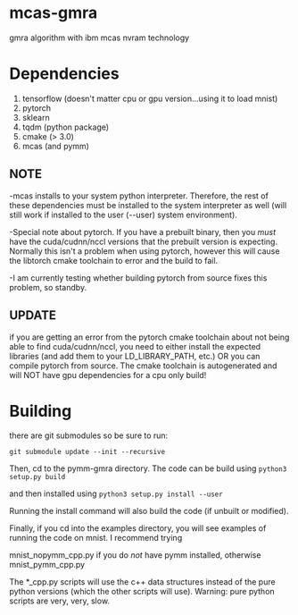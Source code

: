# mcas-gmra
gmra algorithm with ibm mcas nvram technology


# Dependencies
1) tensorflow (doesn't matter cpu or gpu version...using it to load mnist)
2) pytorch
3) sklearn
4) tqdm (python package)
5) cmake (> 3.0)
6) mcas (and pymm)

## NOTE
-mcas installs to your system python interpreter. Therefore, the rest of these dependencies must be installed to the system interpreter as well (will still work if installed to the user (--user) system environment).

-Special note about pytorch. If you have a prebuilt binary, then you *must* have the cuda/cudnn/nccl versions that the prebuilt version is expecting. Normally this isn't a problem when using pytorch, however this will cause the libtorch cmake toolchain to error and the build to fail.

-I am currently testing whether building pytorch from source fixes this problem, so standby.

## UPDATE
if you are getting an error from the pytorch cmake toolchain about not being able to find cuda/cudnn/nccl, you need to either install the expected libraries (and add them to your LD_LIBRARY_PATH, etc.) OR you can compile pytorch from source. The cmake toolchain is autogenerated and will NOT have gpu dependencies for a cpu only build!


# Building
there are git submodules so be sure to run:

```git submodule update --init --recursive```

Then, cd to the pymm-gmra directory. The code can be build using
```python3 setup.py build```

and then installed using
```python3 setup.py install --user```

Running the install command will also build the code (if unbuilt or modified).


Finally, if you cd into the examples directory, you will see examples of running the code on mnist. I recommend trying

mnist_nopymm_cpp.py if you do *not* have pymm installed, otherwise mnist_pymm_cpp.py

The *_cpp.py scripts will use the c++ data structures instead of the pure python versions (which the other scripts will use). Warning: pure python scripts are very, very, slow.

